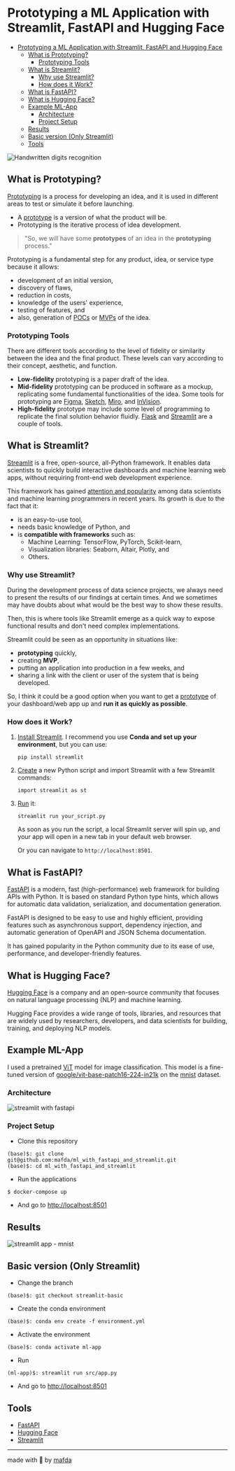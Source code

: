 # Prototyping a ML Application with Streamlit, FastAPI and Hugging Face

- [Prototyping a ML Application with Streamlit, FastAPI and Hugging Face](#prototyping-a-ml-application-with-streamlit-fastapi-and-hugging-face)
  - [What is Prototyping?](#what-is-prototyping)
    - [Prototyping Tools](#prototyping-tools)
  - [What is Streamlit?](#what-is-streamlit)
    - [Why use Streamlit?](#why-use-streamlit)
    - [How does it Work?](#how-does-it-work)
  - [What is FastAPI?](#what-is-fastapi)
  - [What is Hugging Face?](#what-is-hugging-face)
  - [Example ML-App](#example-ml-app)
    - [Architecture](#architecture)
    - [Project Setup](#project-setup)
  - [Results](#results)
  - [Basic version (Only Streamlit)](#basic-version-only-streamlit)
  - [Tools](#tools)

![Handwritten digits recognition](assets/handwritten-digits-recognition.png)

## What is Prototyping?

[Prototyping](https://www.interaction-design.org/literature/topics/prototyping)
is a process for developing an idea, and it is used in different areas to test
or simulate it before launching.

* A [prototype](https://en.wikipedia.org/wiki/Prototype) is a version of what
  the product will be.
* Prototyping is the iterative process of idea development.

> "So, we will have some **prototypes** of an idea in the **prototyping**
> process."

Prototyping is a fundamental step for any product, idea, or service type because
it allows:

* development of an initial version,
* discovery of flaws, 
* reduction in costs,
* knowledge of the users' experience,
* testing of features, and
* also, generation of [POCs](https://en.wikipedia.org/wiki/Proof-of-concept) or
  [MVPs](https://en.wikipedia.org/wiki/Minimum_viable_product) of the idea.

### Prototyping Tools

There are different tools according to the level of fidelity or similarity
between the idea and the final product. These levels can vary according to their
concept, aesthetic, and function.

* **Low-fidelity** prototyping is a paper draft of the idea.
* **Mid-fidelity** prototyping can be produced in software as a mockup,
  replicating some fundamental functionalities of the idea. Some tools for
  prototyping are [Figma](https://www.figma.com),
  [Sketch](https://www.sketch.com), [Miro](https://miro.com), and 
  [InVision](https://www.invisionapp.com).
* **High-fidelity** prototype may include some level of programming to replicate
  the final solution behavior fluidly.
  [Flask](https://flask.palletsprojects.com/en/2.1.x/) and
  [Streamlit](https://streamlit.io) are a couple of tools.

## What is Streamlit?

[Streamlit](https://streamlit.io) is a free, open-source, all-Python framework.
It enables data scientists to quickly build interactive dashboards and machine
learning web apps, without requiring front-end web development experience.

This framework has gained [attention and
popularity](https://www.datarevenue.com/en-blog/data-dashboarding-streamlit-vs-dash-vs-shiny-vs-voila)
among data scientists and machine learning programmers in recent years. Its
growth is due to the fact that it:

* is an easy-to-use tool,
* needs basic knowledge of Python, and
* is **compatible with frameworks** such as:
  * Machine Learning: TensorFlow, PyTorch, Scikit-learn,
  * Visualization libraries: Seaborn, Altair, Plotly, and
  * Others.

### Why use Streamlit?

During the development process of data science projects, we always need to
present the results of our findings at certain times. And we sometimes may have
doubts about what would be the best way to show these results. 

Then, this is where tools like Streamlit emerge as a quick way to expose
functional results and don't need complex implementations. 

Streamlit could be seen as an opportunity in situations like:

* **prototyping** quickly,
* creating **MVP**,
* putting an application into production in a few weeks, and
* sharing a link with the client or user of the system that is being developed.

So, I think it could be a good option when you want to get a
[prototype](https://www.datarevenue.com/en-blog/data-dashboarding-streamlit-vs-dash-vs-shiny-vs-voila)
of your dashboard/web app up and **run it as quickly as possible**.

### How does it Work?

1. [Install
   Streamlit](https://docs.streamlit.io/library/get-started/installation). I
   recommend you use **Conda and set up your environment**, but you can use:

    ```shell
    pip install streamlit
    ```

2. [Create](https://docs.streamlit.io/library/get-started/create-an-app) a new
   Python script and import Streamlit with a few Streamlit commands:

    ```shell
    import streamlit as st
    ```

3. [Run](https://docs.streamlit.io/library/get-started/main-concepts) it:

    ```shell
    streamlit run your_script.py
    ```

    As soon as you run the script, a local Streamlit server will spin up, and
    your app will open in a new tab in your default web browser.

    Or you can navigate to `http://localhost:8501`.

## What is FastAPI? 

[FastAPI](https://fastapi.tiangolo.com) is a modern, fast (high-performance) web framework for building APIs with Python. It is based on standard Python type hints, which allows for automatic data validation, serialization, and documentation generation. 

FastAPI is designed to be easy to use and highly efficient, providing features such as asynchronous support, dependency injection, and automatic generation of OpenAPI and JSON Schema documentation.

 It has gained popularity in the Python community due to its ease of use, performance, and developer-friendly features.

## What is Hugging Face? 

[Hugging Face](https://huggingface.co) is a company and an open-source community that focuses on natural language processing (NLP) and machine learning. 

Hugging Face provides a wide range of tools, libraries, and resources that are widely used by researchers, developers, and data scientists for building, training, and deploying NLP models.

## Example ML-App

I used a pretrained [ViT](https://huggingface.co/farleyknight-org-username/vit-base-mnist) model for image classification. This model is a fine-tuned version of [google/vit-base-patch16-224-in21k](https://huggingface.co/google/vit-base-patch16-224-in21k) on the [mnist](http://yann.lecun.com/exdb/mnist/) dataset.

### Architecture

![streamlit with fastapi](assets/streamlit-fastapi.png)

### Project Setup

- Clone this repository

```shell
(base)$: git clone git@github.com:mafda/ml_with_fastapi_and_streamlit.git
(base)$: cd ml_with_fastapi_and_streamlit
```

- Run the applications

```shell
$ docker-compose up
```

- And go to [http://localhost:8501](http://localhost:8501)

## Results

![streamlit app - mnist](assets/mnist-prediction.gif)


## Basic version (Only Streamlit)

- Change the branch

```shell
(base)$: git checkout streamlit-basic
```

- Create the conda environment

```shell
(base)$: conda env create -f environment.yml
```

- Activate the environment

```shell
(base)$: conda activate ml-app
```

- Run

```shell
(ml-app)$: streamlit run src/app.py
```

- And go to [http://localhost:8501](http://localhost:8501)


## Tools

- [FastAPI](https://fastapi.tiangolo.com)
- [Hugging Face](https://huggingface.co)
- [Streamlit](https://streamlit.io)

---

made with 💙 by [mafda](https://mafda.github.io/)
